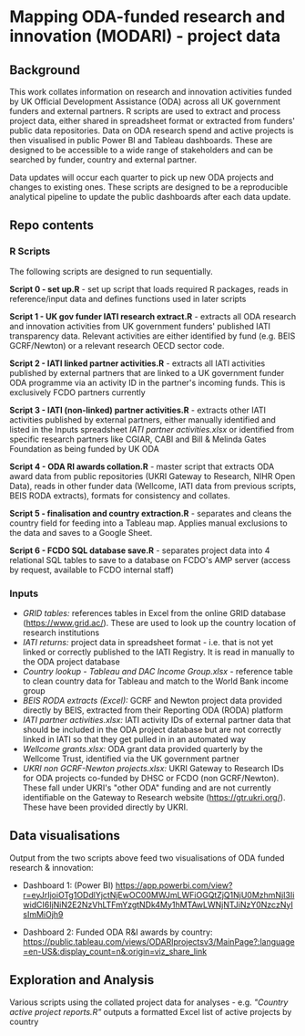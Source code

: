 # Mapping ODA-funded research and innovation (MODARI) - project data

## Background
This work collates information on research and innovation activities funded by UK Official Development Assistance (ODA) across all UK government funders and external partners. R scripts are used to extract and process project data, either shared in spreadsheet format or extracted from funders' public data repositories. Data on ODA research spend and active projects is then visualised in public Power BI and Tableau dashboards. These are designed to be accessible to a wide range of stakeholders and can be searched by funder, country and external partner.

Data updates will occur each quarter to pick up new ODA projects and changes to existing ones. These scripts are designed to be a reproducible analytical pipeline to update the public dashboards after each data update.

## Repo contents

### R Scripts
The following scripts are designed to run sequentially.

**Script 0 - set up.R** - set up script that loads required R packages, reads in reference/input data and defines functions used in later scripts

**Script 1 - UK gov funder IATI research extract.R** - extracts all ODA research and innovation activities from UK government funders' published IATI transparency data. Relevant activities are either identified by fund (e.g. BEIS GCRF/Newton) or a relevant research OECD sector code.

**Script 2 - IATI linked partner activities.R** - extracts all IATI activities published by external partners that are linked to a UK government funder ODA programme via an activity ID in the partner's incoming funds. This is exclusively FCDO partners currently

**Script 3 - IATI (non-linked) partner activities.R** - extracts other IATI activities published by external partners, either manually identified and listed in the Inputs spreadsheet *IATI partner activities.xlsx* or identified from specific research partners like CGIAR, CABI and Bill & Melinda Gates Foundation as being funded by UK ODA

**Script 4 - ODA RI awards collation.R** - master script that extracts ODA award data from public repositories (UKRI Gateway to Research, 
NIHR Open Data), reads in other funder data (Wellcome, IATI data from previous scripts, BEIS RODA extracts), formats for consistency and collates.

**Script 5 - finalisation and country extraction.R** - separates and cleans the country field for feeding into a Tableau map. Applies manual exclusions to the data and saves to a Google Sheet.

**Script 6 - FCDO SQL database save.R** - separates project data into 4 relational SQL tables to save to a database on FCDO's AMP server (access by request, available to FCDO internal staff)


### Inputs

* *GRID tables:* references tables in Excel from the online GRID database (https://www.grid.ac/). These are used to look up the country location of research institutions
* *IATI returns:* project data in spreadsheet format - i.e. that is not yet linked or correctly published to the IATI Registry. It is read in manually to the ODA project database
* *Country lookup - Tableau and DAC Income Group.xlsx* - reference table to clean country data for Tableau and match to the World Bank income group
* *BEIS RODA extracts (Excel):* GCRF and Newton project data provided directly by BEIS, extracted from their Reporting ODA (RODA) platform
* *IATI partner activities.xlsx:* IATI activity IDs of external partner data that should be included in the ODA project database but are not correctly linked in IATI so that they get pulled in in an automated way
* *Wellcome grants.xlsx:* ODA grant data provided quarterly by the Wellcome Trust, identified via the UK government partner
* *UKRI non GCRF-Newton projects.xlsx:* UKRI Gateway to Research IDs for ODA projects co-funded by DHSC or FCDO (non GCRF/Newton). These fall under UKRI's "other ODA" funding and are not currently identifiable on the Gateway to Research website (https://gtr.ukri.org/). These have been provided directly by UKRI.

## Data visualisations

Output from the two scripts above feed two visualisations of ODA funded research & innovation:

* Dashboard 1: (Power BI)
https://app.powerbi.com/view?r=eyJrIjoiOTg1ODdlYjctNjEwOC00MWJmLWFiOGQtZjQ1NjU0MzhmNjI3IiwidCI6IjNiN2E2NzVhLTFmYzgtNDk4My1hMTAwLWNjNTJiNzY0NzczNyIsImMiOjh9

* Dashboard 2: Funded ODA R&I awards by country: 
https://public.tableau.com/views/ODARIprojectsv3/MainPage?:language=en-US&:display_count=n&:origin=viz_share_link

## Exploration and Analysis

Various scripts using the collated project data for analyses - e.g. *"Country active project reports.R"* outputs a formatted Excel list of active projects by country 


